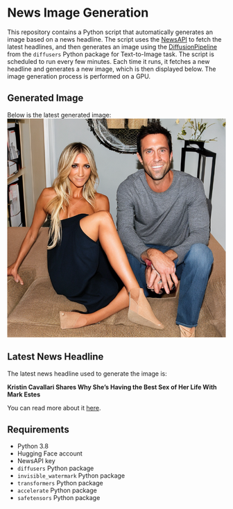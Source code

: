 # News Image Generation
This repository contains a Python script that automatically generates an image based on a news headline. The script uses the [NewsAPI](https://newsapi.org/) to fetch the latest headlines, and then generates an image using the [DiffusionPipeline](https://github.com/huggingface/diffusers) from the `diffusers` Python package for Text-to-Image task.
The script is scheduled to run every few minutes. Each time it runs, it fetches a new headline and generates a new image, which is then displayed below. The image generation process is performed on a GPU.

## Generated Image
Below is the latest generated image:
![Generated Image](image.png)

## Latest News Headline
The latest news headline used to generate the image is:

**Kristin Cavallari Shares Why She’s Having the Best Sex of Her Life With Mark Estes**

You can read more about it [here](https://news.google.com/rss/articles/CBMiugFBVV95cUxPenU5bTVSODRtTTI1SnJXdlQtY1VwSVBpQTNEQUJpNHc4QXhUQThhNTdwWm93Q0pmMlRQcG1aRzhmQXloUXFUdWtHc1JRckd4WlhQN3NyUEVnbEVic0hucDBZZUVzcGRmMTQ0NFpuVFJIZk5wVk9sSlFKNUs3M3ZoZm81SzlXSlloRjlyUVNtQVhXVGxibFhUV2c0Q3czeW5lcTVHeFRQT0dpdnMyci04a2FVVVRCWTFFWHc?oc=5).

## Requirements
- Python 3.8
- Hugging Face account
- NewsAPI key
- `diffusers` Python package
- `invisible_watermark` Python package
- `transformers` Python package
- `accelerate` Python package
- `safetensors` Python package

